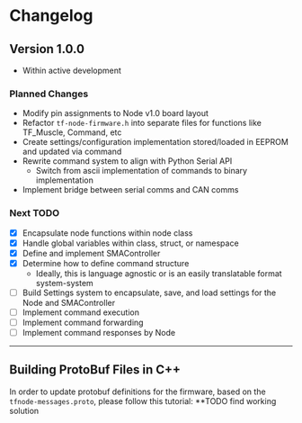 # Changelog


## Version 1.0.0
- Within active development

### Planned Changes
- Modify pin assignments to Node v1.0 board layout
- Refactor `tf-node-firmware.h` into separate files for functions like TF_Muscle, Command, etc
- Create settings/configuration implementation stored/loaded in EEPROM and updated via command
- Rewrite command system to align with Python Serial API
   - Switch from ascii implementation of commands to binary implementation
- Implement bridge between serial comms and CAN comms


### Next TODO
- [x] Encapsulate node functions within node class
- [x] Handle global variables within class, struct, or namespace
- [x] Define and implement SMAController
- [x] Determine how to define command structure
   - Ideally, this is language agnostic or is an easily translatable format system-system
- [ ] Build Settings system to encapsulate, save, and load settings for the Node and SMAController
- [ ] Implement command execution
- [ ] Implement command forwarding
- [ ] Implement command responses by Node

---


## Building ProtoBuf Files in C++

In order to update protobuf definitions for the firmware, based on the `tfnode-messages.proto`, please follow this tutorial:
**TODO find working solution